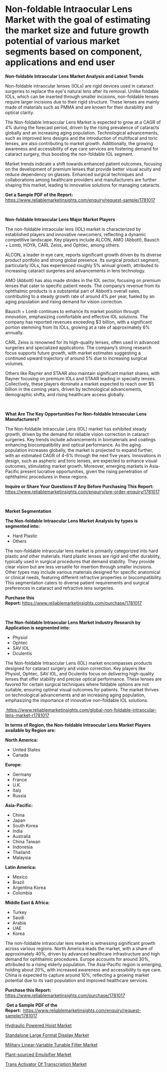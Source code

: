<p><h1>Non-foldable Intraocular Lens Market with the goal of estimating the market size and future growth potential of various market segments based on component, applications and end user</h1></p><p><strong>Non-foldable Intraocular Lens Market Analysis and Latest Trends</strong></p>
<p><p>Non-foldable intraocular lenses (IOLs) are rigid devices used in cataract surgeries to replace the eye's natural lens after its removal. Unlike foldable IOLs, which can be inserted through smaller incisions, non-foldable lenses require larger incisions due to their rigid structure. These lenses are mainly made of materials such as PMMA and are known for their durability and optical clarity.</p><p>The Non-foldable Intraocular Lens Market is expected to grow at a CAGR of 4% during the forecast period, driven by the rising prevalence of cataracts globally and an increasing aging population. Technological advancements, such as improved lens designs and the introduction of multifocal and toric lenses, are also contributing to market growth. Additionally, the growing awareness and accessibility of eye care services are fostering demand for cataract surgery, thus boosting the non-foldable IOL segment.</p><p>Market trends indicate a shift towards enhanced patient outcomes, focusing on the development of premium lenses that provide better visual acuity and reduce dependency on glasses. Enhanced surgical techniques and collaborations among healthcare providers and manufacturers are further shaping this market, leading to innovative solutions for managing cataracts.</p></p>
<p><strong>Get a Sample PDF of the Report:&nbsp;</strong> <a href="https://www.reliablemarketinsights.com/enquiry/request-sample/1781017?utm_campaign=1589&utm_medium=2&utm_source=Github&utm_content=ia&utm_term=13102024&utm_id=non-foldable-intraocular-lens">https://www.reliablemarketinsights.com/enquiry/request-sample/1781017</a></p>
<p>&nbsp;</p>
<p><strong>Non-foldable Intraocular Lens Major Market Players</strong></p>
<p><p>The non-foldable intraocular lens (IOL) market is characterized by established players and innovative newcomers, reflecting a dynamic competitive landscape. Key players include ALCON, AMO (Abbott), Bausch + Lomb, HOYA, CARL Zeiss, and Ophtec, among others. </p><p>ALCON, a leader in eye care, reports significant growth driven by its diverse product portfolio and strong global presence. Its surgical product segment, particularly IOLs, has experienced roughly 5% annual growth, attributed to increasing cataract surgeries and advancements in lens technology. </p><p>AMO (Abbott) has also made strides in the IOL sector, focusing on premium lenses that cater to specific patient needs. The company’s revenue from its ophthalmic products is a substantial part of Abbott’s overall sales, contributing to a steady growth rate of around 4% per year, fueled by an aging population and rising demand for vision correction.</p><p>Bausch + Lomb continues to enhance its market position through innovation, emphasizing comfortable and effective IOL solutions. The company has reported revenues exceeding $3 billion, with a significant portion stemming from its IOLs, growing at a rate of approximately 6% annually.</p><p>CARL Zeiss is renowned for its high-quality lenses, often used in advanced surgeries and specialized applications. The company’s strong research focus supports future growth, with market estimates suggesting a continued upward trajectory of around 5% due to increasing surgical volumes.</p><p>Others like Rayner and STAAR also maintain significant market shares, with Rayner focusing on premium IOLs and STAAR leading in specialty lenses. Collectively, these players dominate a market expected to reach over $5 billion in the coming years, driven by technological advancements, demographic shifts, and rising healthcare access globally.</p></p>
<p>&nbsp;</p>
<p><strong>What Are The Key Opportunities For Non-foldable Intraocular Lens Manufacturers?</strong></p>
<p><p>The Non-foldable Intraocular Lens (IOL) market has exhibited steady growth, driven by the demand for reliable vision correction in cataract surgeries. Key trends include advancements in biomaterials and coatings enhancing biocompatibility and optical performance. As the aging population increases globally, the market is projected to expand further, with an estimated CAGR of 4-6% through the next five years. Innovations in design, such as aspheric and toric lenses, are expected to enhance visual outcomes, stimulating market growth. Moreover, emerging markets in Asia-Pacific present lucrative opportunities, given the rising penetration of ophthalmic procedures in these regions.</p></p>
<p><strong>Inquire or Share Your Questions If Any Before Purchasing This Report:</strong> <a href="https://www.reliablemarketinsights.com/enquiry/pre-order-enquiry/1781017?utm_campaign=1589&utm_medium=2&utm_source=Github&utm_content=ia&utm_term=13102024&utm_id=non-foldable-intraocular-lens">https://www.reliablemarketinsights.com/enquiry/pre-order-enquiry/1781017</a></p>
<p>&nbsp;</p>
<p><strong>Market Segmentation</strong></p>
<p><strong>The Non-foldable Intraocular Lens Market Analysis by types is segmented into:</strong></p>
<p><ul><li>Hard Plastic</li><li>Others</li></ul></p>
<p><p>The non-foldable intraocular lens market is primarily categorized into hard plastic and other materials. Hard plastic lenses are rigid and offer durability, typically used in surgical procedures that demand stability. They provide clear vision but are less versatile for insertion through smaller incisions. Other types may include various materials designed for specific anatomical or clinical needs, featuring different refractive properties or biocompatibility. This segmentation caters to diverse patient requirements and surgical preferences in cataract and refractive lens surgeries.</p></p>
<p><strong>Purchase this Report:&nbsp;</strong><a href="https://www.reliablemarketinsights.com/purchase/1781017?utm_campaign=1589&utm_medium=2&utm_source=Github&utm_content=ia&utm_term=13102024&utm_id=non-foldable-intraocular-lens">https://www.reliablemarketinsights.com/purchase/1781017</a></p>
<p>&nbsp;</p>
<p><strong>The Non-foldable Intraocular Lens Market Industry Research by Application is segmented into:</strong></p>
<p><ul><li>Physiol</li><li>Ophtec</li><li>SAV IOL</li><li>Oculentis</li></ul></p>
<p><p>The Non-foldable Intraocular Lens (IOL) market encompasses products designed for cataract surgery and vision correction. Key players like Physiol, Ophtec, SAV IOL, and Oculentis focus on delivering high-quality lenses that offer stability and precise optical performance. These lenses are favored for certain surgical techniques where foldable options are not suitable, ensuring optimal visual outcomes for patients. The market thrives on technological advancements and an increasing aging population, emphasizing the importance of innovative non-foldable IOL solutions.</p></p>
<p><a href="https://www.reliablemarketinsights.com/global-non-foldable-intraocular-lens-market-r1781017?utm_campaign=1589&utm_medium=2&utm_source=Github&utm_content=ia&utm_term=13102024&utm_id=non-foldable-intraocular-lens">&nbsp;https://www.reliablemarketinsights.com/global-non-foldable-intraocular-lens-market-r1781017</a></p>
<p><strong>In terms of Region, the Non-foldable Intraocular Lens Market Players available by Region are:</strong></p>
<p>
    <p> <strong> North America: </strong>
        <ul>
            <li>United States</li>
            <li>Canada</li>
        </ul>
        </p> 
    <p> <strong> Europe: </strong>
        <ul>
            <li>Germany</li>
            <li>France</li>
            <li>U.K.</li>
            <li>Italy</li>
            <li>Russia</li>
        </ul>
        </p> 
    <p> <strong> Asia-Pacific: </strong>
        <ul>
            <li>China</li>
            <li>Japan</li>
            <li>South Korea</li>
            <li>India</li>
            <li>Australia</li>
            <li>China Taiwan</li>
            <li>Indonesia</li>
            <li>Thailand</li>
            <li>Malaysia</li>
        </ul>
        </p> 
    <p> <strong> Latin America: </strong>
        <ul>
            <li>Mexico</li>
            <li>Brazil</li>
            <li>Argentina Korea</li>
            <li>Colombia</li>
        </ul>
        </p> 
    <p> <strong> Middle East & Africa: </strong>
        <ul>
            <li>Turkey</li>
            <li>Saudi</li>
            <li>Arabia</li>
            <li>UAE</li>
            <li>Korea</li>
        </ul>
    </p>
    </p>
<p><p>The non-foldable intraocular lens market is witnessing significant growth across various regions. North America leads the market, with a share of approximately 40%, driven by advanced healthcare infrastructure and high demand for ophthalmic procedures. Europe accounts for around 30%, attributed to a rising elderly population. The Asia-Pacific region is emerging, holding about 20%, with increased awareness and accessibility to eye care. China is expected to capture around 10%, reflecting a growing market potential due to its vast population and improved healthcare services.</p></p>
<p><strong>Purchase this Report: </strong><a href="https://www.reliablemarketinsights.com/purchase/1781017?utm_campaign=1589&utm_medium=2&utm_source=Github&utm_content=ia&utm_term=13102024&utm_id=non-foldable-intraocular-lens">https://www.reliablemarketinsights.com/purchase/1781017</a></p>
<p>&nbsp;<strong>Get a Sample PDF of the Report:&nbsp;&nbsp;</strong><a href="https://www.reliablemarketinsights.com/enquiry/request-sample/1781017?utm_campaign=1589&utm_medium=2&utm_source=Github&utm_content=ia&utm_term=13102024&utm_id=non-foldable-intraocular-lens">https://www.reliablemarketinsights.com/enquiry/request-sample/1781017</a></p>
<p><strong></strong></p>
<p><p><a href="https://www.linkedin.com/pulse/opportunities-challenges-hydraulic-powered-hoist-market-strategic-zwbne?utm_campaign=1589&utm_medium=2&utm_source=Github&utm_content=ia&utm_term=13102024&utm_id=non-foldable-intraocular-lens">Hydraulic Powered Hoist Market</a></p><p><a href="https://www.linkedin.com/pulse/global-standalone-large-format-display-market-opportunities-ouq7c?utm_campaign=1589&utm_medium=2&utm_source=Github&utm_content=ia&utm_term=13102024&utm_id=non-foldable-intraocular-lens">Standalone Large Format Display Market</a></p><p><a href="https://www.linkedin.com/pulse/military-linear-variable-tunable-filter-market-size-share-hdzoc?utm_campaign=1589&utm_medium=2&utm_source=Github&utm_content=ia&utm_term=13102024&utm_id=non-foldable-intraocular-lens">Military Linear-Variable Tunable Filter Market</a></p><p><a href="https://www.linkedin.com/pulse/plant-sourced-emulsifier-momentum-charting-111-cagr-path-wnfyf?utm_campaign=1589&utm_medium=2&utm_source=Github&utm_content=ia&utm_term=13102024&utm_id=non-foldable-intraocular-lens">Plant-sourced Emulsifier Market</a></p><p><a href="https://www.linkedin.com/pulse/trans-activator-transcription-market-global-trends-forecast-qnvef?utm_campaign=1589&utm_medium=2&utm_source=Github&utm_content=ia&utm_term=13102024&utm_id=non-foldable-intraocular-lens">Trans Activator Of Transcription Market</a></p></p>